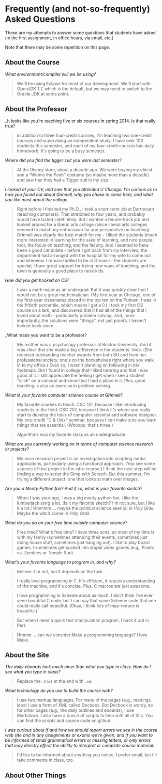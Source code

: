 Frequently (and not-so-frequently) Asked Questions
==================================================

These are my attempts to answer some questions that students have asked
(in the first assignment, in office hours, via email, etc.)

Note that there may be some repetition on this page.

About the Course
----------------

_What environment/compiler will we be using?_

> We'll be using Eclipse for most of our development.  We'll start with
OpenJDK 1.7, which is the default, but we may need to switch to the 
Oracle JDK at some point.

About the Professor
-------------------

_It looks like you're teaching five or six courses in spring 2014.  Is that
really true?

> In addition to three four-credit courses, I'm teaching two one-credit
courses and supervising an independent study.  I have over 100 students
this semester, and each of my four-credit courses has daily homework.
It's going to be a busy semester.

_Where did you find the tigger suit you wore last semester?_

> At the Disney store, about a decade ago.  We were buying my eldest son a "Winnie the Pooh" costume (so maybe more than a decade) and saw that they had a Tigger suit in my size.

_I looked at your CV, and saw that you attended U Chicago. I’m curious as to how you found out about Grinnell, why you chose to come here, and what you like most about the college._

> Right before I finished my Ph.D., I took a short-term job at Dartmouth
(teaching compilers).  That stretched to four years, and probably would
have lasted indefinitely.  But I wanted a tenure-track job and looked
around for a liberal arts college (since liberal arts colleges seemed
to match my enthusiasm for and perspective on teaching).  Grinnell was
clearly the best match for me - I liked the students (much more interested
in learning for the sake of learning, and nice people, too), the focus on
teaching, and the faculty.  And I seemed to have been a good candidate -
before I got back from my interview, the department had arranged with
the hospital for my wife to come out and interview.  I remain thrilled
to be at Grinnell - the students are special, I have great support for
trying new ways of teaching, and the town is generally a good place to
raise kids.

_How did you get hooked on CS?_

> I was a math major as an undergrad.  But it was quickly clear that I
would not be a great mathematician.  (My first year at Chicago, one of
my first-year classmates placed in the top ten on the Putnam.  I was
in the fiftieth percentile, which means I got a 0.)  I took my first
CS course on a lark, and discovered that it had all of the things that
I loved about math - particularly problem solving.  And, more importantly,
the solutions were "things", not just proofs.  I haven't looked back since.

_What made you want to be a professor?

> My mother was a psychology professor at Boston University.  And it was
clear that she made a big difference in her students' lives.  (She received
outstanding teacher awards from both BU and from her professional society;
one's on the bookshelves right where you walk in to my office.)  Even so,
I wasn't planning on following in her footsteps.  But I found in college
that I liked tutoring and that I was good at it.  I still appreciate 
the feeling I get when I see a student "click" on a concept and know
that I had a place in it.  Plus, good teaching is also an exercise
in problem solving.

_What is your favorite computer science course at Grinnell?_

> My favorite courses to teach: CSC 151, because I like introducing students
to the field.  CSC 207, because I think it's where you really start
to develop the tools of computer scientist and software designer.
My one-credit "C & Unix" seminar, because I can make sure you learn
things that are essential.  (Whoops, that's three.)

> Algorithms was my favorite class as an undergraduate.

_What are you currently working on in terms of computer science research or projects?_

> My main research project is an investigation into scripting media
applications, particularly using a functional approach.  (You see some
aspects of that project in the intro course.)  I think the next step
will be finding a way to script the Gimp with Scratch.  But this summer,
I'm trying a different project, one that looks at math over images.

_Are you a Monty Python fan? And if so, what is your favorite sketch?_

> When I was your age, I was a big monty python fan.  I like the lumberjack song a lot.  (Is it my favorite sketch?  I'm not sure, but I like it a lot.)  Hmmmm … maybe the political science seen(s) in _Holy Grail_.  Maybe the witch scene in _Holy Grail_.

_What do you do on your free time outside computer science?_

> Free time?  What's free time?  I have three sons, so most of my time is with my family (sometimes attending their events, sometimes just doing house stuff, sometimes just hanging out).  I like to play board games.  I sometimes get sucked into stupid video games (e.g., Plants vs. Zombies or Temple Run).

_What's your favorite language to program in, and why?_

> Believe it or not, but it depends on the task.

> I really love programming in C.  It's efficient, it requires understanding of the machine, and it's concise.  Plus, C macros are just awesome.

> I love programming in Scheme about as much.  I don't think I've ever seen beautiful C code, but I can say that some Scheme code that one could really call beautiful.  (Okay, I think lots of map-reduce is beautiful.)

> But when I need a quick text manipulation program, I hack it out in Perl.

> Hmmm ... can we consider Make a programming language?  I love Make.

About the Site
--------------

_The daily eboards look much nicer than what you type in class.  How
do I see what you type in class?_

> Replace the `.html` at the end with `.md`.

_What technology do you use to build the course web?_

> I use two markup languages.  For many of the pages (e.g., readings,
labs) I use a form of XML called Docbook.  But Docbook is wordy, so
for other pages (e.g., the daily outlines and eboards), I use
Markdown.  I also have a bunch of scripts to help with all of this.
You can find the scripts and source code on github.

_I was curious about if and how we should report errors we see in the
course web site and in any assignments or exams we’re given, and if
you want to be informed of small grammatical errors or missing letters,
or only errors that may directly affect the ability to interpret or
complete course material._

> I'd like to be informed about anything you notice.  I prefer email, but
I'll take comments in class, too.

About Other Things 
------------------

